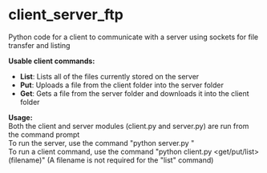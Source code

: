 # client_server_ftp
Python code for a client to communicate with a server using sockets for file transfer and listing

<b>Usable client commands:</b>
  * <b>List</b>: Lists all of the files currently stored on the server
  * <b>Put</b>: Uploads a file from the client folder into the server folder
  * <b>Get</b>: Gets a file from the server folder and downloads it into the client folder

<b>Usage:</b><br />
Both the client and server modules (client.py and server.py) are run from the command prompt <br />
To run the server, use the command "python server.py <portNumber>" <br />
To run a client command, use the command "python client.py <hostName> <portNumber> <get/put/list> (filename)" (A filename is not required for the "list" command) 
